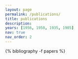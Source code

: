 ```yaml
---
layout: page
permalink: /publications/
title: publications
description:
years: [1956, 1950, 1935, 1905]
nav: true
nav_order: 2
---
```

<!-- _pages/publications.md -->
<div class="publications">

{% bibliography -f papers %}

</div>
